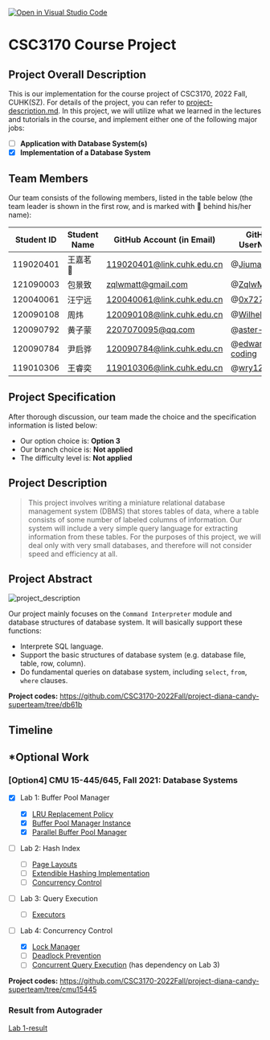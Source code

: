 [![Open in Visual Studio Code](https://classroom.github.com/assets/open-in-vscode-c66648af7eb3fe8bc4f294546bfd86ef473780cde1dea487d3c4ff354943c9ae.svg)](https://classroom.github.com/online_ide?assignment_repo_id=9433861&assignment_repo_type=AssignmentRepo)
# CSC3170 Course Project

## Project Overall Description

This is our implementation for the course project of CSC3170, 2022 Fall, CUHK(SZ). For details of the project, you can refer to [project-description.md](project-description.md). In this project, we will utilize what we learned in the lectures and tutorials in the course, and implement either one of the following major jobs:

<!-- Please fill in "x" to replace the blank space between "[]" to tick the todo item; it's ticked on the first one by default. -->

- [ ] **Application with Database System(s)**
- [x] **Implementation of a Database System**

## Team Members

Our team consists of the following members, listed in the table below (the team leader is shown in the first row, and is marked with 🚩 behind his/her name):

<!-- change the info below to be the real case -->

| Student ID | Student Name | GitHub Account (in Email) | GitHub UserName |
| ---------- | ------------ | ------------------------- | --------------- |
| 119020401  | 王嘉茗 🚩     | 119020401@link.cuhk.edu.cn| @[Jiuma141](https://github.com/Jiuma141) |
| 121090003  | 包景致        | zqlwmatt@gmail.com        | @[ZqlwMatt](https://github.com/ZqlwMatt) |
| 120040061  | 汪宁远        | 120040061@link.cuhk.edu.cn| @[0x727AA7D](https://github.com/0x727AA7D) |
| 120090108  | 周炜          | 120090108@link.cuhk.edu.cn| @[WilhelmZhou](https://github.com/WilhelmZhou) |
| 120090792  | 黄子蒙        | 2207070095@qq.com         | @[aster-Pyda](https://github.com/Master-Pyda) |
| 120090784  | 尹启骅        | 120090784@link.cuhk.edu.cn| @[edward-coding](https://github.com/edward-coding) |
| 119010306  | 王睿奕        | 119010306@link.cuhk.edu.cn| @[wry1205](https://github.com/wry1205) |

## Project Specification

<!-- You should remove the terms/sentence that is not necessary considering your option/branch/difficulty choice -->

After thorough discussion, our team made the choice and the specification information is listed below:

- Our option choice is: **Option 3**
- Our branch choice is: **Not applied**
- The difficulty level is: **Not applied**

## Project Description

> This project involves writing a miniature relational database management system (DBMS) that stores tables of data, where a table consists of some number of labeled columns of information. Our system will include a very simple query language for extracting information from these tables. For the purposes of this project, we will deal only with very small databases, and therefore will not consider speed and efficiency at all.

## Project Abstract

![project_description](https://user-images.githubusercontent.com/34508318/205655270-b90103a7-7664-4879-9aa8-5bd52fde1c8e.png)

Our project mainly focuses on the `Command Interpreter` module and database structures of database system. It will basically support these functions:

- Interprete SQL language.
- Support the basic structures of database system (e.g. database file, table, row, column).
- Do fundamental queries on database system, including `select`, `from`, `where` clauses.

**Project codes:** https://github.com/CSC3170-2022Fall/project-diana-candy-superteam/tree/db61b


## Timeline

<!--Todo-->

## \*Optional Work

### \[Option4\] CMU 15-445/645, Fall 2021: Database Systems

- [x] Lab 1: Buffer Pool Manager
    - [x] [LRU Replacement Policy](https://15445.courses.cs.cmu.edu/fall2021/project1/#replacer)
    - [x] [Buffer Pool Manager Instance](https://15445.courses.cs.cmu.edu/fall2021/project1/#buffer-pool-instance)
    - [x] [Parallel Buffer Pool Manager](https://15445.courses.cs.cmu.edu/fall2021/project1/#parallel-buffer-pool)
- [ ] Lab 2: Hash Index

    - [ ] [Page Layouts](https://15445.courses.cs.cmu.edu/fall2021/project2/#task1)
    - [ ] [Extendible Hashing Implementation](https://15445.courses.cs.cmu.edu/fall2021/project2/#task2)
    - [ ] [Concurrency Control](https://15445.courses.cs.cmu.edu/fall2021/project2/#task3)
- [ ] Lab 3: Query Execution

    - [ ] [Executors](https://15445.courses.cs.cmu.edu/fall2021/project3/)
- [ ] Lab 4: Concurrency Control
    - [x] [Lock Manager](https://15445.courses.cs.cmu.edu/fall2021/project4/#lock_manager)
    - [ ] [Deadlock Prevention](https://15445.courses.cs.cmu.edu/fall2021/project4/#deadlock_prevention)
    - [ ] [Concurrent Query Execution](https://15445.courses.cs.cmu.edu/fall2021/project4/#execution_engine) (has dependency on Lab 3)

**Project codes:** https://github.com/CSC3170-2022Fall/project-diana-candy-superteam/tree/cmu15445

### Result from Autograder

[Lab 1-result](https://cdn.zmatt.cn/img/archived/github/result-cmu15445-lab1.png)
